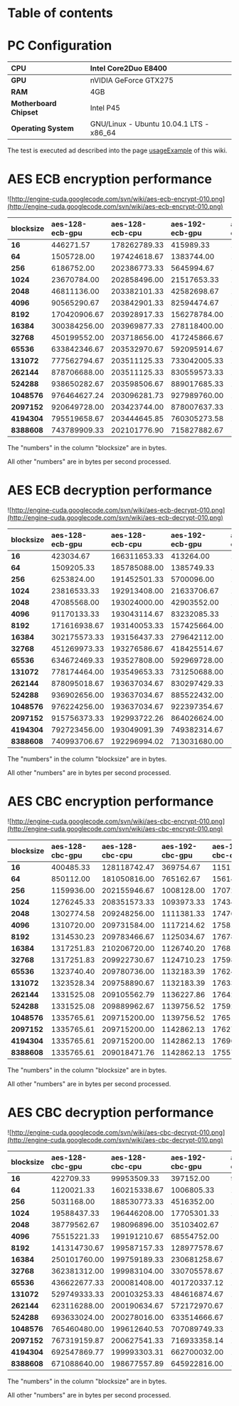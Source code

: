 # Table of contents #


# PC Configuration #

| **CPU** | Intel Core2Duo E8400 |
|:--------|:---------------------|
| **GPU** | nVIDIA GeForce GTX275 |
| **RAM** | 4GB                  |
| **Motherboard Chipset** | Intel P45            |
| **Operating System** | GNU/Linux - Ubuntu 10.04.1 LTS - x86\_64 |

The test is executed ad described into the page [usageExample](usageExample.md) of this wiki.

# AES ECB encryption performance #

![http://engine-cuda.googlecode.com/svn/wiki/aes-ecb-encrypt-010.png](http://engine-cuda.googlecode.com/svn/wiki/aes-ecb-encrypt-010.png)

| **blocksize** | **aes-128-ecb-gpu** | **aes-128-ecb-cpu** | **aes-192-ecb-gpu** | **aes-192-ecb-cpu** | **aes-256-ecb-gpu** | **aes-256-ecb-cpu** |
|:--------------|:--------------------|:--------------------|:--------------------|:--------------------|:--------------------|:--------------------|
| **16**        | 446271.57           | 178262789.33        | 415989.33           | 153246924.41        | 396458.67           | 134421264.00        |
| **64**        | 1505728.00          | 197424618.67        | 1383744.00          | 166873770.67        | 1291904.00          | 145538005.33        |
| **256**       | 6186752.00          | 202386773.33        | 5645994.67          | 170486613.33        | 5200981.33          | 148489216.00        |
| **1024**      | 23670784.00         | 202858496.00        | 21517653.33         | 171326805.33        | 19736234.67         | 148241408.00        |
| **2048**      | 46811136.00         | 203382101.33        | 42582698.67         | 171379370.67        | 39116800.00         | 148831573.33        |
| **4096**      | 90565290.67         | 203842901.33        | 82594474.67         | 171312469.33        | 76051797.33         | 148925098.67        |
| **8192**      | 170420906.67        | 203928917.33        | 156278784.00        | 171376640.00        | 144501418.67        | 148873216.00        |
| **16384**     | 300384256.00        | 203969877.33        | 278118400.00        | 171425792.00        | 259500714.67        | 148832256.00        |
| **32768**     | 450199552.00        | 203718656.00        | 417245866.67        | 171485866.67        | 389971968.00        | 149433002.67        |
| **65536**     | 633842346.67        | 203532970.67        | 592095914.67        | 171595093.33        | 555526826.67        | 149422080.00        |
| **131072**    | 777562794.67        | 203511125.33        | 733042005.33        | 171616938.67        | 690836821.33        | 149465770.67        |
| **262144**    | 878706688.00        | 203511125.33        | 830559573.33        | 171616938.67        | 785208661.33        | 149509461.33        |
| **524288**    | 938650282.67        | 203598506.67        | 889017685.33        | 171616938.67        | 841657002.67        | 149596842.67        |
| **1048576**   | 976464627.24        | 203096281.73        | 927989760.00        | 171616938.67        | 879056213.33        | 149099843.19        |
| **2097152**   | 920649728.00        | 203423744.00        | 878007637.33        | 171395146.84        | 837462698.67        | 149596842.67        |
| **4194304**   | 795519658.67        | 203444645.85        | 760305273.58        | 171395146.84        | 727384281.73        | 149099843.19        |
| **8388608**   | 743789909.33        | 202101776.90        | 715827882.67        | 171083452.63        | 687865856.00        | 148519617.05        |

The "numbers" in the column "blocksize" are in bytes.

All other "numbers" are in bytes per second processed.

# AES ECB decryption performance #

![http://engine-cuda.googlecode.com/svn/wiki/aes-ecb-decrypt-010.png](http://engine-cuda.googlecode.com/svn/wiki/aes-ecb-decrypt-010.png)

| **blocksize** | **aes-128-ecb-gpu** | **aes-128-ecb-cpu** | **aes-192-ecb-gpu** | **aes-192-ecb-cpu** | **aes-256-ecb-gpu** | **aes-256-ecb-cpu** |
|:--------------|:--------------------|:--------------------|:--------------------|:--------------------|:--------------------|:--------------------|
| **16**        | 423034.67           | 166311653.33        | 413264.00           | 144198618.67        | 393168.00           | 126336467.77        |
| **64**        | 1509205.33          | 185785088.00        | 1385749.33          | 158700842.67        | 1293952.00          | 138492138.67        |
| **256**       | 6253824.00          | 191452501.33        | 5700096.00          | 163021568.00        | 5250560.00          | 142020693.33        |
| **1024**      | 23816533.33         | 192913408.00        | 21633706.67         | 164219221.33        | 19862528.00         | 142778709.33        |
| **2048**      | 47085568.00         | 193024000.00        | 42903552.00         | 163790848.00        | 39400789.33         | 142845269.33        |
| **4096**      | 91170133.33         | 193043114.67        | 83232085.33         | 164077568.00        | 76843151.84         | 143025493.33        |
| **8192**      | 171616938.67        | 193140053.33        | 157425664.00        | 163979264.00        | 145525418.67        | 143250773.33        |
| **16384**     | 302175573.33        | 193156437.33        | 279642112.00        | 164080298.67        | 261046272.00        | 143048704.00        |
| **32768**     | 451269973.33        | 193276586.67        | 418425514.67        | 164069376.00        | 390190421.33        | 143032320.00        |
| **65536**     | 634672469.33        | 193527808.00        | 592969728.00        | 164102144.00        | 555614208.00        | 142999552.00        |
| **131072**    | 778174464.00        | 193549653.33        | 731250688.00        | 164102144.00        | 688302762.67        | 143043242.67        |
| **262144**    | 878095018.67        | 193637034.67        | 830297429.33        | 164102144.00        | 781975552.00        | 143043242.67        |
| **524288**    | 936902656.00        | 193637034.67        | 885522432.00        | 164102144.00        | 836763648.00        | 142655106.98        |
| **1048576**   | 976224256.00        | 193637034.67        | 922397354.67        | 164276906.67        | 872764757.33        | 143305386.67        |
| **2097152**   | 915756373.33        | 192993722.26        | 864026624.00        | 163731136.21        | 824926235.22        | 142829289.04        |
| **4194304**   | 792723456.00        | 193049091.39        | 749382314.67        | 163883401.32        | 725614592.00        | 143526017.28        |
| **8388608**   | 740993706.67        | 192296994.02        | 713031680.00        | 163883401.32        | 685069653.33        | 142606336.00        |

The "numbers" in the column "blocksize" are in bytes.

All other "numbers" are in bytes per second processed.

# AES CBC encryption performance #

![http://engine-cuda.googlecode.com/svn/wiki/aes-cbc-encrypt-010.png](http://engine-cuda.googlecode.com/svn/wiki/aes-cbc-encrypt-010.png)

| **blocksize** | **aes-128-cbc-gpu** | **aes-128-cbc-cpu** | **aes-192-cbc-gpu** | **aes-192-cbc-cpu** | **aes-256-cbc-gpu** | **aes-256-cbc-cpu** |
|:--------------|:--------------------|:--------------------|:--------------------|:--------------------|:--------------------|:--------------------|
| **16**        | 400485.33           | 128118742.47        | 369754.67           | 115114986.67        | 353728.43           | 103381386.67        |
| **64**        | 850112.00           | 181050816.00        | 765162.67           | 156143082.67        | 699648.00           | 136101312.00        |
| **256**       | 1159936.00          | 202155946.67        | 1008128.00          | 170725376.00        | 894976.00           | 147928234.67        |
| **1024**      | 1276245.33          | 208351573.33        | 1093973.33          | 174344533.33        | 962218.67           | 151404544.00        |
| **2048**      | 1302774.58          | 209248256.00        | 1111381.33          | 174769493.33        | 974165.33           | 151883776.00        |
| **4096**      | 1310720.00          | 209731584.00        | 1117214.62          | 175815338.67        | 978413.29           | 152219648.00        |
| **8192**      | 1314530.23          | 209783466.67        | 1125034.67          | 176788291.64        | 985770.67           | 152398506.67        |
| **16384**     | 1317251.83          | 210206720.00        | 1126740.20          | 176815689.63        | 985217.28           | 152453120.00        |
| **32768**     | 1317251.83          | 209922730.67        | 1124710.23          | 175986005.33        | 987380.13           | 152753493.33        |
| **65536**     | 1323740.40          | 209780736.00        | 1132183.39          | 176248149.33        | 988411.80           | 152873642.67        |
| **131072**    | 1323528.34          | 209758890.67        | 1132183.39          | 176335530.67        | 991663.16           | 153004714.67        |
| **262144**    | 1331525.08          | 209105562.79        | 1136227.86          | 176422912.00        | 995483.54           | 153092096.00        |
| **524288**    | 1331525.08          | 209889962.67        | 1139756.52          | 175923880.40        | 998643.81           | 153092096.00        |
| **1048576**   | 1335765.61          | 209715200.00        | 1139756.52          | 176510293.33        | 998643.81           | 153092096.00        |
| **2097152**   | 1335765.61          | 209715200.00        | 1142862.13          | 176272244.52        | 998643.81           | 152583484.39        |
| **4194304**   | 1335765.61          | 209715200.00        | 1142862.13          | 176968972.76        | 998643.81           | 153280212.62        |
| **8388608**   | 1335765.61          | 209018471.76        | 1142862.13          | 175575516.28        | 999834.09           | 151767578.95        |

The "numbers" in the column "blocksize" are in bytes.

All other "numbers" are in bytes per second processed.

# AES CBC decryption performance #

![http://engine-cuda.googlecode.com/svn/wiki/aes-cbc-decrypt-010.png](http://engine-cuda.googlecode.com/svn/wiki/aes-cbc-decrypt-010.png)

| **blocksize** | **aes-128-cbc-gpu** | **aes-128-cbc-cpu** | **aes-192-cbc-gpu** | **aes-192-cbc-cpu** | **aes-256-cbc-gpu** | **aes-256-cbc-cpu** |
|:--------------|:--------------------|:--------------------|:--------------------|:--------------------|:--------------------|:--------------------|
| **16**        | 422709.33           | 99953509.33         | 397152.00           | 91636576.00         | 377322.67           | 83952042.67         |
| **64**        | 1120021.33          | 160215338.67        | 1006805.33          | 140162837.33        | 920213.33           | 124025066.67        |
| **256**       | 5031168.00          | 188530773.33        | 4516352.00          | 160958378.67        | 4125610.67          | 140978944.00        |
| **1024**      | 19588437.33         | 196446208.00        | 17705301.33         | 167361536.00        | 16258730.67         | 145668437.33        |
| **2048**      | 38779562.67         | 198096896.00        | 35103402.67         | 168494421.33        | 32262144.00         | 146677760.00        |
| **4096**      | 75515221.33         | 199191210.67        | 68554752.00         | 169358677.33        | 63135744.00         | 147243008.00        |
| **8192**      | 141314730.67        | 199587157.33        | 128977578.67        | 169792853.33        | 119390208.00        | 147486037.33        |
| **16384**     | 250101760.00        | 199759189.33        | 230681258.67        | 169891157.33        | 215154688.00        | 147521536.00        |
| **32768**     | 362381312.00        | 199983104.00        | 330705578.67        | 169432405.33        | 304130730.67        | 147488768.00        |
| **65536**     | 436622677.33        | 200081408.00        | 401720337.12        | 169432405.33        | 370016256.00        | 148511613.42        |
| **131072**    | 529749333.33        | 200103253.33        | 484616874.67        | 169476096.00        | 445557418.67        | 147543381.33        |
| **262144**    | 623116288.00        | 200190634.67        | 572172970.67        | 169519786.67        | 524550144.00        | 147587072.00        |
| **524288**    | 693633024.00        | 200278016.00        | 633514666.67        | 169519786.67        | 575842986.67        | 147674453.33        |
| **1048576**   | 765460480.00        | 199612640.53        | 707089749.33        | 169519786.67        | 648719018.67        | 147358022.59        |
| **2097152**   | 767319159.87        | 200627541.33        | 716933358.14        | 169304962.13        | 670389589.33        | 147499690.67        |
| **4194304**   | 692547869.77        | 199993303.31        | 662700032.00        | 169438770.86        | 632652543.14        | 147706386.71        |
| **8388608**   | 671088640.00        | 198677557.89        | 645922816.00        | 168879567.00        | 618694676.41        | 146731427.06        |

The "numbers" in the column "blocksize" are in bytes.

All other "numbers" are in bytes per second processed.